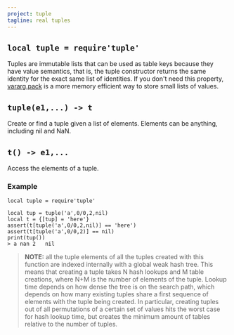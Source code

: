 ```yaml
---
project: tuple
tagline: real tuples
---
```


## `local tuple = require'tuple'`

Tuples are immutable lists that can be used as table keys because they have value semantics,
that is, the tuple constructor returns the same identity for the exact same list of identities.
If you don't need this property, [vararg.pack] is a more memory efficient way to store small lists of values.

## `tuple(e1,...) -> t`

Create or find a tuple given a list of elements. Elements can be anything, including nil and NaN.

## `t() -> e1,...`

Access the elements of a tuple.

### Example

~~~{.lua}
local tuple = require'tuple'

local tup = tuple('a',0/0,2,nil)
local t = {[tup] = 'here'}
assert(t[tuple('a',0/0,2,nil)] == 'here')
assert(t[tuple('a',0/0,2)] == nil)
print(tup())
> a	nan	2	nil
~~~

> __NOTE:__ all the tuple elements of all the tuples created with this function are indexed internally
with a global weak hash tree. This means that creating a tuple takes N hash lookups and M table creations,
where N+M is the number of elements of the tuple. Lookup time depends on how dense the tree is on the search path,
which depends on how many existing tuples share a first sequence of elements with the tuple being created.
In particular, creating tuples out of all permutations of a certain set of values hits the worst case for hash
lookup time, but creates the minimum amount of tables relative to the number of tuples.


[vararg.pack]: vararg.html#pack
